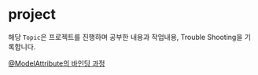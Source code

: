 # project

해당 `Topic`은 프로젝트를 진행하며 공부한 내용과 작업내용, Trouble Shooting을 기록합니다. 

[@ModelAttribute의 바인딩 과정](ModelAttribute.md "ModelAttribute")

